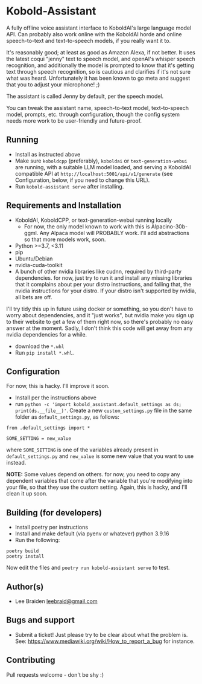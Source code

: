 # Kobold-Assistant

A fully offline voice assistant interface to KoboldAI's large language model API. Can
probably also work online with the KoboldAI horde and online speech-to-text and text-to-speech models, if you really want it to.

It's reasonably good; at least as good as Amazon Alexa, if not better.  It uses the latest coqui "jenny" text to speech model, and openAI's whisper speech recognition, and additionally the model is prompted to know that it's getting text through speech recognition, so is cautious and clarifies if it's not sure what was heard. Unfortunately it has been known to go meta and suggest that you to adjust your microphone! ;)

The assistant is called Jenny by default, per the speech model.

You can tweak the assistant name, speech-to-text model, text-to-speech model, prompts, etc. through configuration, though the config system needs more work to be user-friendly and future-proof.

## Running

- Install as instructed above
- Make sure `koboldcpp` (preferably), `koboldai` or `text-generation-webui` are running,
  with a suitable LLM model loaded, and serving a KoboldAI compatible API at `http://localhost:5001/api/v1/generate` (see Configuration, below, if you need to change this URL).
- Run `kobold-assistant serve` after installing.


## Requirements and Installation

- KoboldAI, KoboldCPP, or text-generation-webui running locally
  - For now, the only model known to work with this is Alpacino-30b-ggml.  Any Alpaca
    model will PROBABLY work.  I'll add abstractions so that more models work, soon.
- Python >=3.7, <3.11
- pip
- Ubuntu/Debian
- nvidia-cuda-toolkit
- A bunch of other nvidia libraries like cudnn, required by third-party dependencies. for now, just try to run it and install any missing libraries that it complains about per your distro instructions, and failing that, the nvidia instructions for your distro. If your distro isn't supported by nvidia, all bets are off.

I'll try tidy this up in future using docker or something, so you don't have to worry about dependencies, and it "just works", but nvidia make you sign up to their website to get a few of them right now, so there's probably no easy answer at the moment.  Sadly, I don't think this code will get away from any nvidia dependencies for a while.


- download the `*.whl`
- Run `pip install *.whl`.


## Configuration

For now, this is hacky.  I'll improve it soon.

- Install per the instructions above
- run `python -c 'import kobold_assistant.default_settings as ds; print(ds.__file__)'`.  Create a new `custom_settings.py` file in the same folder as `default_settings.py`, as follows:

```
from .default_settings import *

SOME_SETTING = new_value
```

where `SOME_SETTING` is one of the variables already present in `default_settings.py`
and `new_value` is some new value that you want to use instead.

**NOTE:** Some values depend on others.  for now, you need to copy any dependent variables that come after the variable that you're modifying into your file, so that they use the custom setting.  Again, this is hacky, and I'll clean it up soon.


## Building (for developers)

- Install poetry per instructions
- Install and make default (via pyenv or whatever) python 3.9.16
- Run the following:

```
poetry build
poetry install
```

Now edit the files and `poetry run kobold-assistant serve` to test.


## Author(s)

- Lee Braiden <leebraid@gmail.com>


## Bugs and support

- Submit a ticket!  Just please try to be clear about what the problem is.  See: https://www.mediawiki.org/wiki/How_to_report_a_bug for instance.

## Contributing

Pull requests welcome - don't be shy :)
